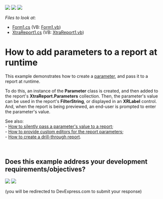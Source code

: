 <!-- default badges list -->
[![](https://img.shields.io/badge/Open_in_DevExpress_Support_Center-FF7200?style=flat-square&logo=DevExpress&logoColor=white)](https://supportcenter.devexpress.com/ticket/details/E546)
[![](https://img.shields.io/badge/📖_How_to_use_DevExpress_Examples-e9f6fc?style=flat-square)](https://docs.devexpress.com/GeneralInformation/403183)
[![](https://img.shields.io/badge/💬_Leave_Feedback-feecdd?style=flat-square)](#does-this-example-address-your-development-requirementsobjectives)
<!-- default badges end -->
<!-- default file list -->
*Files to look at*:

* [Form1.cs](./CS/Form1.cs) (VB: [Form1.vb](./VB/Form1.vb))
* [XtraReport1.cs](./CS/XtraReport1.cs) (VB: [XtraReport1.vb](./VB/XtraReport1.vb))
<!-- default file list end -->
# How to add parameters to a report at runtime


<p>This example demonstrates how to create a <a href="http://help.devexpress.com/XtraReports/CustomDocument4812.aspx">parameter</a>, and pass it to a report at runtime.</p><p>To do this, an instance of the <strong>Parameter</strong> class is created, and then added to the report's <strong>XtraReport.Parameters</strong> collection. Then, the parameter's value can be used in the report's <strong>FilterString</strong>, or displayed in an <strong>XRLabel</strong> control. And, when the report is being previewed, an end-user is prompted to enter the parameter's value.</p><p>See also: <br />
- <a href="https://www.devexpress.com/Support/Center/p/E548">How to silently pass a parameter's value to a report</a>;<br />
- <a href="https://www.devexpress.com/Support/Center/p/E390">How to provide custom editors for the report parameters</a>;<br />
- <a href="https://www.devexpress.com/Support/Center/p/E875">How to create a drill-through report</a>.</p>

<br/>


<!-- feedback -->
## Does this example address your development requirements/objectives?

[<img src="https://www.devexpress.com/support/examples/i/yes-button.svg"/>](https://www.devexpress.com/support/examples/survey.xml?utm_source=github&utm_campaign=reporting-winforms-add-report-parameters&~~~was_helpful=yes) [<img src="https://www.devexpress.com/support/examples/i/no-button.svg"/>](https://www.devexpress.com/support/examples/survey.xml?utm_source=github&utm_campaign=reporting-winforms-add-report-parameters&~~~was_helpful=no)

(you will be redirected to DevExpress.com to submit your response)
<!-- feedback end -->
